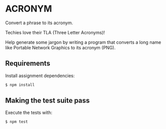 # ACRONYM

Convert a phrase to its acronym.

Techies love their TLA (Three Letter Acronyms)!

Help generate some jargon by writing a program that converts a long name like Portable Network Graphics to its acronym (PNG).
## Requirements

Install assignment dependencies:

```bash
$ npm install
```

## Making the test suite pass

Execute the tests with:

```bash
$ npm test
```

